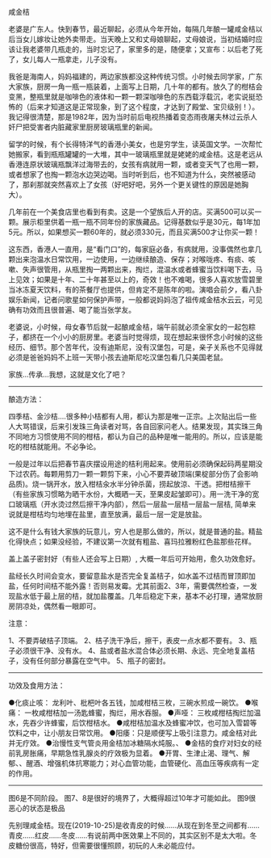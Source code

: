 咸金桔

老婆是广东人。快到春节，最近聊起，必须从今年开始，每隔几年酿一罐咸金桔以后当女儿嫁妆让她外卖带走。当天晚上又和丈母娘聊起，丈母娘说，当初结婚时应该让我老婆带几瓶走的，当时忘记了，家里多的是，随便拿；又宣布：以后老了死了，女儿每人一瓶拿走，儿子没有。

我爸是海南人，妈妈福建的，两边家族都没这种传统习惯。小时候去同学家，广东大家族，厨房一角一瓶一瓶装着，上面写上日期，几十年的都有。放久了的柑桔会变黑，整瓶里就是咖啡色的液体和一颗一颗深咖啡色的东西载浮载沉，老实说挺恐怖的（后来才知道这是正常现象，到了这个程度，才达到了殿堂、宝贝级别！）。我记得很清楚，那是1982年，因为当时前后电视热播着变态雨夜屠夫林过云杀人奸尸把受害者内脏藏家里厨房玻璃瓶里的新闻。

留学的时候，有个长得特洋气的香港小美女，也是穷学生，读英国文学。一次帮忙她搬家，看到瓶瓶罐罐的一大堆，其中一玻璃瓶里就是姥姥的咸金桔。这是老远从香港连原状玻璃瓶飘洋过海带去的，女孩有病就用一颗，或者变天气了也用一颗，或者想家了也掏一颗泡水边哭边喝。当时听到后，也不知道为什么，突然被感动了，那刹那就突然喜欢上了女孩（好吧好吧，另外一个更关键性的原因是她胸大）。

几年前在一个美食店里也看到有卖。这是一个望族后人开的店。买满500可以买一颗。展示柜里供着一瓶一瓶不同年份的家族藏品。记得基数似乎是30元，每1年加5元。所以，如果想买一颗60年的，就必须330元，而且买满500才让你买一颗！

这东西，香港人一直用，是“看门口”的，每家庭必备，有病就用，没事偶然也拿几颗出来泡温水日常饮用，一边使用，一边继续酿造、保存；对喉咙疼、有痰、咳嗽、失声很管用，从瓶里掏一两颗出来，掏烂，混温水或者蜂蜜当饮料喝下去，马上见效；如果是十年、二十年甚至以上的，奇效！也不难喝，很多人喜欢放雪碧里当冰冻夏天饮料，有的茶餐厅也提供，但肯定不是陈年的啦。演唱会前夕，看八卦娱乐新闻，记者问歌星如何保护声带，一般都说妈妈泡了祖传咸金桔水云云，可见确有功效而且很普遍、喝了能当张学友。

老婆说，小时候，母女春节后就一起酿咸金桔，端午前就必须全家女的一起包粽子，都挤在一个小小的厨房里。老婆当时觉得烦，现在想起来很怀念小时候的这些经历、细节。那个苦年代，没有迪斯尼，没有汉堡包，可是，亲子关系也不见得就必须是爸爸妈妈不上班一天带小孩去迪斯尼吃汉堡包看几只美国老鼠。

家族...传承...我想，这就是文化了吧？

-----------------------

酿造方法：

四季桔、金沙桔....很多种小桔都有人用，都认为那是唯一正宗。上次贴出后一些人大骂错误，后来引发珠三角读者对骂，各自回家问老人。结果发现，其实珠三角不同地方习惯使用不同的柑桔，都认为自己的品种是唯一能用的。所以，应该是能吃的柑桔就能用。不必争论。

一般是过年以后把春节喜庆摆设用途的桔利用起来。使用前必须确保起码两星期没下过农药。每颗用剪刀一颗一颗剪下来，小心不要弄破顶端(果椗部分伤了会影响品质)。烧一锅开水，放入柑桔汆水半分钟杀菌，捞起放涼、干透。把柑桔擦干（有些家族习惯略为晒干水份，大概晒一天，至果皮起皱即可）。用一洗干净的宽口玻璃瓶（开水烫过然后擦干净内部），然后一层盐一层桔一层盐一层桔, 简单来说就是柑桔均匀地埋在盐里，直至放满，最后一层一定是放盐。

这不是什么有钱大家族的玩意儿，穷人也是那么做的，所以，就是普通的盐。精盐化得快点；如果没经验，不建议第一次就有粗盐、喜玛拉雅粉红色盐那些花样。

盖上盖子密封好（有些人还会写上日期）, 大概一年后可开始用，愈久功效愈好。

盐经长久时间会变水，要留意盐水是否完全复盖桔子，如水盖不过桔而冒顶即加盐，任何时间桔不能外露！否则易发霉。尤其前面2、3年，需要偶然检查，一发现盐水低于最上层的桔，就加盐覆盖。几年后稳定下来，基本不必打理，通常放厨房阴凉处，偶然看一眼即可。

注意：

1、不要弄破桔子顶端。
2、桔子洗干净后，擦干，表皮一点水都不要有。
3、瓶子必须很干净、没有水。
4、盐或者盐水混合体必须长期、永远、完全地复盖桔子，没有任何部分暴露在空气中。
5、瓶子的密封。

-----------------------

功效及食用方法：

●化痰止咳： 龙利叶、枇杷叶各五钱，加咸柑桔三枚，三碗水煎成一碗饮。
●喉痛： 一枚咸柑桔加一汤匙蜂蜜，掏烂，用水吞服。
●声哑： 三枚咸柑桔掏烂加温水，先吞少许蜂蜜，后饮柑桔水。
●咸柑桔加温水及蜂蜜冲饮，也可加入雪碧等饮料之中，让小朋友日常饮用。
●阳痿：只是顺便写上吸引注意力。咸金桔对此并无疗效。
●治慢性支气管炎用金桔加冰糖隔水炖服。、
●金桔的食疗对妇女的经前乳房胀痛，早期急性乳腺炎的疗效极为显着。
●开胃、生津止渴、理气、解郁、、醒酒、增强机体抗寒能力；对心血管功能，血管硬化、高血压等疾病有一定的作用。

-----------------------

图6是不同阶段。
图7、8是很好的境界了，大概得超过10年才可能如此。
图9很恶心的状态是极品

先别理咸金桔。现在(2019-10-25)是收青皮的时候……从现在到冬至之间都有……青皮……红皮……冬皮……有说前两中医效果上不同的，其实区别不是太大啦。冬皮糖份很高，特好，但需要很懂照顾，初玩的人未必能应付。
